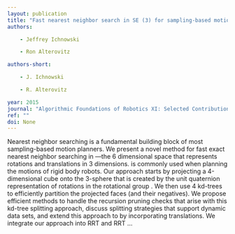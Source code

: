 ```yaml
---
layout: publication
title: "Fast nearest neighbor search in SE (3) for sampling-based motion planning"
authors:

    - Jeffrey Ichnowski

    - Ron Alterovitz

authors-short:

    - J. Ichnowski

    - R. Alterovitz

year: 2015
journal: "Algorithmic Foundations of Robotics XI: Selected Contributions of the Eleventh International Workshop on the Algorithmic Foundations of Robotics"
ref: ""
doi: None
---
```


Nearest neighbor                              searching                is a                fundamental building block of most sampling-based motion planners. We present a novel method for fast exact nearest neighbor searching in —the 6 dimensional space that represents rotations and translations in 3 dimensions.  is commonly used when planning the motions of rigid body robots. Our approach starts by projecting a 4-dimensional cube onto the 3-sphere that is created by the unit quaternion representation of rotations in the rotational group . We then use 4 kd-trees to efficiently partition the projected faces (and their negatives). We propose efficient methods to handle the recursion pruning checks that arise with this kd-tree splitting approach, discuss splitting strategies that support dynamic data sets, and extend this approach to  by incorporating translations. We integrate our approach into RRT and RRT …
    